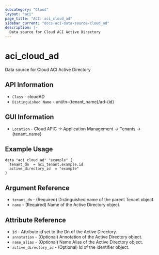 ```yaml
---
subcategory: "Cloud"
layout: "aci"
page_title: "ACI: aci_cloud_ad"
sidebar_current: "docs-aci-data-source-cloud_ad"
description: |-
  Data source for Cloud ACI Active Directory
---
```


# aci_cloud_ad #

Data source for Cloud ACI Active Directory


## API Information ##

* `Class` - cloudAD
* `Distinguished Name` - uni/tn-{tenant_name}/ad-{id}

## GUI Information ##

* `Location` - Cloud APIC -> Application Management -> Tenants  -> {tenant_name}



## Example Usage ##

```hcl
data "aci_cloud_ad" "example" {
  tenant_dn  = aci_tenant.example.id
  active_directory_id  = "example"
}
```

## Argument Reference ##

* `tenant_dn` - (Required) Distinguished name of the parent Tenant object.
* `name` - (Required) Name of the Active Directory object.

## Attribute Reference ##
* `id` - Attribute id set to the Dn of the Active Directory.
* `annotation` - (Optional) Annotation of the Active Directory object.
* `name_alias` - (Optional) Name Alias of the Active Directory object.
* `active_directory_id` - (Optional) Id of the identifier object.
